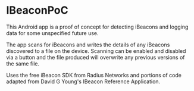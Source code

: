 IBeaconPoC
==========

This Android app is a proof of concept for detecting iBeacons and logging data for some unspecified future use.

The app scans for iBeacons and writes the details of any iBeacons discovered to a file on the device.
Scanning can be enabled and disabled via a button and the file produced will overwrite any previous versions of the same file.

Uses the free iBeacon SDK from Radius Networks and portions of code adapted from David G Young's IBeacon Reference Application. 
